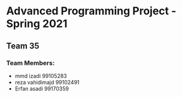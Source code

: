 # Advanced Programming Project - Spring 2021
## Team 35

### Team Members:
- mmd izadi 99105283
- reza vahidimajd 99102491
- Erfan asadi 99170359
